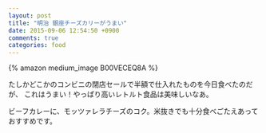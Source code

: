 ```yaml
---
layout: post
title: "明治 銀座チーズカリーがうまい"
date: 2015-09-06 12:54:50 +0900
comments: true
categories: food
---
```


{% amazon medium_image B00VECEQ8A %}

たしかどこかのコンビニの閉店セールで半額で仕入れたものを今日食べたのだが、
これはうまい！やっぱり高いレトルト食品は美味しいなあ。

ビーフカレーに、モッツァレラチーズのコク。米抜きでも十分食べごたえあっておすすめです。
